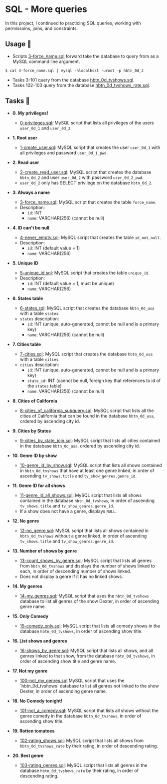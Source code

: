 # SQL - More queries

In this project, I continued to practicing SQL queries, working with
permissoins, joins, and constraints.

## Usage :dolphin:

- Scripts [3-force_name.sql](./3-force_name.sql) forward take the database to query from
  as a MySQL command line argument.

```
$ cat 3-force_name.sql | mysql -hlocalhost -uroot -p hbtn_0d_2
```

- Tasks 3-101 query from the database [hbtn_0d_tvshows.sql](./hbtn_0d_tvshows.sql`).
- Tasks 102-103 query from the database [hbtn_0d_tvshows_rate.sql](./hbtn_0d_tvshows_rate.sql).

## Tasks :page_with_curl:

- **0. My privileges!**

  - [0-privileges.sql](./0-privileges.sql): MySQL script that lists all privileges of the users
    `user_0d_1` and `user_0d_2`.

- **1. Root user**

  - [1-create_user.sql](./1-create_user.sql): MySQL script that creates the user `user_0d_1` with
    all privileges and password `user_0d_1_pwd`.

- **2. Read user**

  - [2-create_read_user.sql](./2-create_read_user.sql): MySQL script that creates the database
    `hbtn_0d_2` and user `user_0d_2` with password `user_0d_2_pwd`.
  - `user_0d_2` only has SELECT privilege on the database `hbtn_0d_2`.

- **3. Always a name**

  - [3-force_name.sql](./3-force_name.sql): MySQL script that creates the table `force_name`.
  - Description:
    - `id`: INT
    - `name`: VARCHAR(256) (cannot be null)

- **4. ID can't be null**

  - [4-never_empty.sql](./4-never_empty.sql): MySQL script that creates the table `id_not_null`.
  - Description:
    - `id`: INT (default value = 1)
    - `name`: VARCHAR(256)

- **5. Unique ID**

  - [5-unique_id.sql](./5-unique_id.sql): MySQL script that creates the table `unique_id`.
  - Description:
    - `id`: INT (default value = 1, must be unique)
    - `name`: VARCHAR(256)

- **6. States table**

  - [6-states.sql](./6-states.sql): MySQL script that creates the database `hbtn_0d_usa`
    with a table `states`.
  - `states` description:
    - `id`: INT (unique, auto-generated, cannot be null and is a primary key)
    - `name`: VARCHAR(256) (cannot be null)

- **7. Cities table**

  - [7-cities.sql](./7-cities.sql): MySQL script that creates the database `hbtn_0d_usa`
    with a table `cities`.
  - `cities` description:
    - `id`: INT (unique, auto-generated, cannot be null and is a primary key)
    - `state_id`: INT (cannot be null, foreign key that references to id of the
      `states` table)
    - `name`: VARCHAR(256) (cannot be null)

- **8. Cities of California**

  - [8-cities_of_california_subquery.sql](./8-cities_of_california_subquery.sql):
    MySQL script that lists all the cities of California that can be found in the
    database `hbtn_0d_usa`, ordered by ascending city id.

- **9. Cities by States**

  - [9-cities_by_state_join.sql](./9-cities_by_state_join.sql): MySQL script that lists
    all cities contained in the database `hbtn_0d_usa`, ordered by ascending city id.

- **10. Genre ID by show**

  - [10-genre_id_by_show.sql](./10-genre_id_by_show.sql): MySQL script that lists all
    shows contained in `hbtn_0d_tvshows` that have at least one genre linked, in order of ascending
    `tv_shows.title` and `tv_show_genres.genre_id`.

- **11. Genre ID for all shows**

  - [11-genre_id_all_shows.sql](./11-genre_id_all_shows.sql): MySQL script that lists all shows contained
    in the database `hbtn_0d_tvshows`, in order of ascending `tv_shows.title` and `tv_show_genres.genre_id`.
  - If a show does not have a genre, displays `NULL`.

- **12. No genre**

  - [12-no_genre.sql](./12-no_genre.sql): MySQL script that lists all shows contained in
    `hbtn_0d_tvshows` without a genre linked, in order of ascending `tv_shows.title` and `tv_show_genres.genre_id`.

- **13. Number of shows by genre**

  - [13-count_shows_by_genre.sql](./13-count_shows_by_genre.sql): MySQL script that lists all genres from
    `hbtn_0d_tvshows` and displays the number of shows linked to each, in order of descending number of shows linked.
  - Does not display a genre if it has no linked shows.

- **14. My genres**

  - [14-my_genres.sql](./14-my_genres.sql): MySQL script that uses the `hbtn_0d_tvshows` database
    to list all genres of the show Dexter, in order of ascending genre name.

- **15. Only Comedy**

  - [15-comedy_only.sql](./15-comedy_only.sql): MySQL script that lists all comedy shows in the
    database `hbtn_0d_tvshows`, in order of ascending show title.

- **16. List shows and genres**

  - [16-shows_by_genre.sql](./16-shows_by_genre.sql): MySQL script that lists all shows, and all genres
    linked to that show, from the database `hbtn_0d_tvshows`, in order of ascending show title and genre name.

- **17. Not my genre**

  - [100-not_my_genres.sql](./100-not_my_genres.sql`) MySQL script that uses the `hbtn_0d_tvshows`
    database to list all genres not linked to the show Dexter, in order of ascending genre name.

- **18. No Comedy tonight!**

  - [101-not_a_comedy.sql](./101-not_a_comedy.sql): MySQL script that lists all shows without the
    genre comedy in the database `hbtn_0d_tvshows`, in order of ascending show title.

- **19. Rotten tomatoes**

  - [102-rating_shows.sql](./102-rating_shows.sql): MySQL script that lists all shows from
    `hbtn_0d_tvshows_rate` by their rating, in order of descending rating.

- **20. Best genre**
  - [103-rating_genres.sql](./103-rating_genres.sql): MySQL script that lists all genres in the
    database `hbtn_0d_tvshows_rate` by their rating, in order of descending rating.